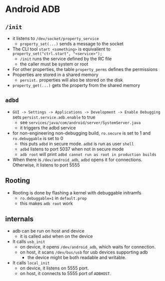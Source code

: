 Android ADB
===========

## `/init`

* it listens to `/dev/socket/property_service`
  * `property_set(...)` sends a message to the socket
* The CLI tool `start <something>` is equivalient to
  `property_set("ctrl.start", "<service>");`
  * `/init` runs the service defined by the RC file
  * the caller must be system or root
* For other properties, the table `property_perms` defines the permissions
* Properties are stored in a shared memory
  * `persist.` properties will also be stored on the disk
* `property_get(...)` gets the property from the shared memory

## `adbd`

* `GUI -> Settings -> Applications -> Development -> Enable Debugging` sets
  `persist.service.adb.enable` to true
  * see `services/java/com/android/server/SystemServer.java`
  * it triggers the adbd service
* for non-engineering non-debugging build, `ro.secure` is set to 1 and
  `ro.debuggable` is set to 0
  * this puts `adbd` in secure mode.  `adbd` is run as user `shell`
  * `adbd` listens to port 5037 when not in secure mode
  * `adb root` will print `adbd cannot run as root in production builds`
* When there is `/dev/android_adb`, `adbd` opens it for connections.  Otherwise,
  it listens to port 5555

## Rooting

* Rooting is done by flashing a kernel with debuggable initramfs
  * `ro.debuggable=1` in `default.prop`
  * this makes `adb root` work

## internals

* adb can be run on host and device
  * it is called `adbd` when on the device
* It calls `usb_init`
  * on device, it opens `/dev/android_adb`, which waits for connection.
  * on host, it scans `/dev/bus/usb` for usb devices supporting adb
    * the device might be both readable and writable.
* It calls `local_init`
  * on device, it listens on 5555 port.
  * on host, it connects to 5555 port of `ADBHOST`.
